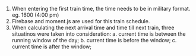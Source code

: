1. When entering the first train time, the time needs to be in military format. eg.     1600 (4:00 pm)
2. Firebase and moment.js are used for this train schedule.
3. When calculating the next arrival time and time till next train, three              situatinos were taken into consideration:
    a. current time is between the running window of the day;
    b. current time is before the window;
    c. current time is after the window; 